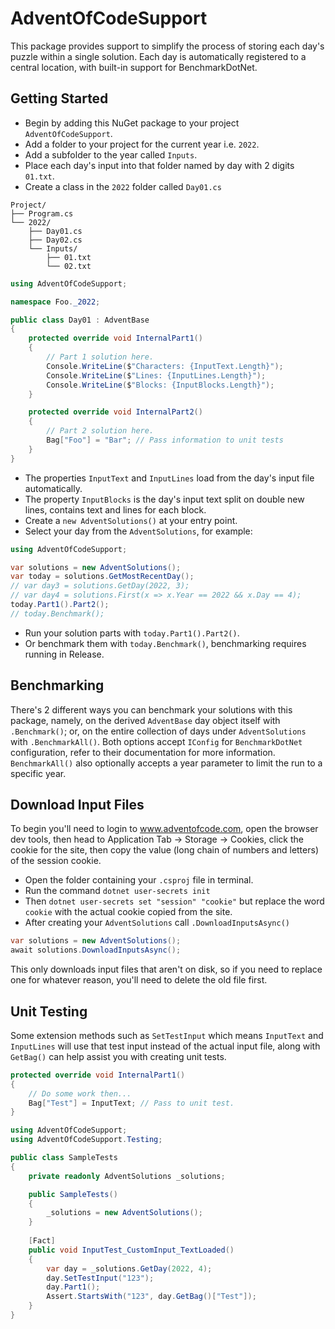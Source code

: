 # AdventOfCodeSupport
This package provides support to simplify the process of storing each day's puzzle within a single solution. Each day is automatically registered to a central location, with built-in support for BenchmarkDotNet.
## Getting Started
* Begin by adding this NuGet package to your project `AdventOfCodeSupport`.
* Add a folder to your project for the current year i.e. `2022`.
* Add a subfolder to the year called `Inputs`.
* Place each day's input into that folder named by day with 2 digits `01.txt`.
* Create a class in the `2022` folder called `Day01.cs`
```text
Project/
├── Program.cs
└── 2022/
    ├── Day01.cs
    ├── Day02.cs
    └── Inputs/
        ├── 01.txt
        └── 02.txt
```
```csharp
using AdventOfCodeSupport;

namespace Foo._2022;

public class Day01 : AdventBase
{
    protected override void InternalPart1()
    {
        // Part 1 solution here.
        Console.WriteLine($"Characters: {InputText.Length}");
        Console.WriteLine($"Lines: {InputLines.Length}");
        Console.WriteLine($"Blocks: {InputBlocks.Length}");
    }

    protected override void InternalPart2()
    {
        // Part 2 solution here.
        Bag["Foo"] = "Bar"; // Pass information to unit tests
    }
}
```
* The properties `InputText` and `InputLines` load from the day's input file automatically.
* The property `InputBlocks` is the day's input text split on double new lines, contains
text and lines for each block.
* Create a `new AdventSolutions()` at your entry point.
* Select your day from the `AdventSolutions`, for example:
```csharp
using AdventOfCodeSupport;

var solutions = new AdventSolutions();
var today = solutions.GetMostRecentDay();
// var day3 = solutions.GetDay(2022, 3);
// var day4 = solutions.First(x => x.Year == 2022 && x.Day == 4);
today.Part1().Part2();
// today.Benchmark();
```
* Run your solution parts with `today.Part1().Part2()`.
* Or benchmark them with `today.Benchmark()`, benchmarking requires running in Release.

## Benchmarking
There's 2 different ways you can benchmark your solutions with this package,
namely, on the derived `AdventBase` day object itself with `.Benchmark()`; or,
on the entire collection of days under `AdventSolutions` with `.BenchmarkAll()`.
Both options accept `IConfig` for `BenchmarkDotNet` configuration, refer to their
documentation for more information. `BenchmarkAll()` also optionally accepts a
year parameter to limit the run to a specific year.

## Download Input Files
To begin you'll need to login to www.adventofcode.com, open the browser dev tools,
then head to Application Tab -> Storage -> Cookies, click the cookie for the site,
then copy the value (long chain of numbers and letters) of the session cookie.

* Open the folder containing your `.csproj` file in terminal.
* Run the command `dotnet user-secrets init`
* Then `dotnet user-secrets set "session" "cookie"` but replace the word `cookie`
with the actual cookie copied from the site.
* After creating your `AdventSolutions` call `.DownloadInputsAsync()`
```csharp
var solutions = new AdventSolutions();
await solutions.DownloadInputsAsync();
```
This only downloads input files that aren't on disk, so if you need to replace
one for whatever reason, you'll need to delete the old file first.

## Unit Testing
Some extension methods such as `SetTestInput` which means `InputText` and 
`InputLines` will use that test input instead of the actual input file,
along with `GetBag()` can help assist you with creating unit tests.
```csharp
protected override void InternalPart1()
{
    // Do some work then...
    Bag["Test"] = InputText; // Pass to unit test.
}
```
```csharp
using AdventOfCodeSupport;
using AdventOfCodeSupport.Testing;

public class SampleTests
{
    private readonly AdventSolutions _solutions;

    public SampleTests()
    {
        _solutions = new AdventSolutions();
    }
    
    [Fact]
    public void InputTest_CustomInput_TextLoaded()
    {
        var day = _solutions.GetDay(2022, 4);
        day.SetTestInput("123");
        day.Part1();
        Assert.StartsWith("123", day.GetBag()["Test"]);
    }
}
```
